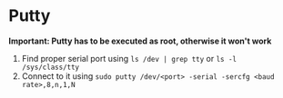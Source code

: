 # Putty

**Important: Putty has to be executed as root, otherwise it won't work**  

1. Find proper serial port using `ls /dev | grep tty` or `ls -l /sys/class/tty`  
2. Connect to it using `sudo putty /dev/<port> -serial -sercfg <baud rate>,8,n,1,N`  

